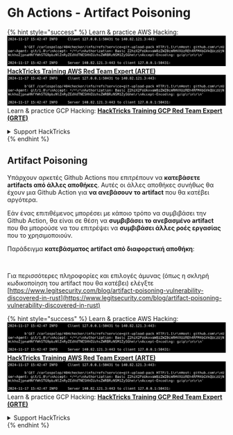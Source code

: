 # Gh Actions - Artifact Poisoning

{% hint style="success" %}
Learn & practice AWS Hacking:<img src="../../../.gitbook/assets/image (1).png" alt="" data-size="line">[**HackTricks Training AWS Red Team Expert (ARTE)**](https://training.hacktricks.xyz/courses/arte)<img src="../../../.gitbook/assets/image (1).png" alt="" data-size="line">\
Learn & practice GCP Hacking: <img src="../../../.gitbook/assets/image (2).png" alt="" data-size="line">[**HackTricks Training GCP Red Team Expert (GRTE)**<img src="../../../.gitbook/assets/image (2).png" alt="" data-size="line">](https://training.hacktricks.xyz/courses/grte)

<details>

<summary>Support HackTricks</summary>

* Check the [**subscription plans**](https://github.com/sponsors/carlospolop)!
* **Join the** 💬 [**Discord group**](https://discord.gg/hRep4RUj7f) or the [**telegram group**](https://t.me/peass) or **follow** us on **Twitter** 🐦 [**@hacktricks\_live**](https://twitter.com/hacktricks\_live)**.**
* **Share hacking tricks by submitting PRs to the** [**HackTricks**](https://github.com/carlospolop/hacktricks) and [**HackTricks Cloud**](https://github.com/carlospolop/hacktricks-cloud) github repos.

</details>
{% endhint %}

## Artifact Poisoning

Υπάρχουν αρκετές Github Actions που επιτρέπουν να **κατεβάσετε artifacts από άλλες αποθήκες**. Αυτές οι άλλες αποθήκες συνήθως θα έχουν μια Github Action για **να ανεβάσουν το artifact** που θα κατέβει αργότερα.

Εάν ένας επιτιθέμενος μπορέσει με κάποιο τρόπο να συμβιβάσει την Github Action, θα είναι σε θέση να **συμβιβάσει το ανεβασμένο artifact** που θα μπορούσε να του επιτρέψει να **συμβιβάσει άλλες ροές εργασίας** που το χρησιμοποιούν.

Παράδειγμα **κατεβάσματος artifact από διαφορετική αποθήκη**:

<figure><img src="../../../.gitbook/assets/image (124).png" alt=""><figcaption></figcaption></figure>

Για περισσότερες πληροφορίες και επιλογές άμυνας (όπως η σκληρή κωδικοποίηση του artifact που θα κατέβει) ελέγξτε [https://www.legitsecurity.com/blog/artifact-poisoning-vulnerability-discovered-in-rust](https://www.legitsecurity.com/blog/artifact-poisoning-vulnerability-discovered-in-rust)

{% hint style="success" %}
Learn & practice AWS Hacking:<img src="../../../.gitbook/assets/image (1).png" alt="" data-size="line">[**HackTricks Training AWS Red Team Expert (ARTE)**](https://training.hacktricks.xyz/courses/arte)<img src="../../../.gitbook/assets/image (1).png" alt="" data-size="line">\
Learn & practice GCP Hacking: <img src="../../../.gitbook/assets/image (2).png" alt="" data-size="line">[**HackTricks Training GCP Red Team Expert (GRTE)**<img src="../../../.gitbook/assets/image (2).png" alt="" data-size="line">](https://training.hacktricks.xyz/courses/grte)

<details>

<summary>Support HackTricks</summary>

* Check the [**subscription plans**](https://github.com/sponsors/carlospolop)!
* **Join the** 💬 [**Discord group**](https://discord.gg/hRep4RUj7f) or the [**telegram group**](https://t.me/peass) or **follow** us on **Twitter** 🐦 [**@hacktricks\_live**](https://twitter.com/hacktricks\_live)**.**
* **Share hacking tricks by submitting PRs to the** [**HackTricks**](https://github.com/carlospolop/hacktricks) and [**HackTricks Cloud**](https://github.com/carlospolop/hacktricks-cloud) github repos.

</details>
{% endhint %}
